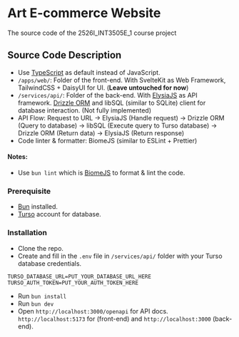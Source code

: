 # Art E-commerce Website
The source code of the 2526I_INT3505E_1 course project

## Source Code Description

- Use [TypeScript](https://www.typescriptlang.org/) as default instead of JavaScript.
- `/apps/web/`: Folder of the front-end. With SvelteKit as Web Framework, TailwindCSS + DaisyUI for UI. (**Leave untouched for now**)
- `/services/api/`: Folder of the back-end. With [ElysiaJS](https://elysiajs.com/) as API framework. [Drizzle ORM](https://orm.drizzle.team/) and libSQL (similar to SQLite) client for database interaction. (Not fully implemented)
- API Flow: Request to URL -> ElysiaJS (Handle request) -> Drizzle ORM (Query to database) -> libSQL (Execute query to Turso database) -> Drizzle ORM (Return data) -> ElysiaJS (Return response)
- Code linter & formatter: BiomeJS (similar to ESLint + Prettier)


#### Notes:
- Use `bun lint` which is [BiomeJS](https://biomejs.dev/) to format & lint the code.

### Prerequisite

- [Bun](https://bun.com/) installed.
- [Turso](https://turso.tech/) account for database.

### Installation

- Clone the repo.
- Create and fill in the `.env` file in `/services/api/` folder with your Turso database credentials.
```
TURSO_DATABASE_URL=PUT_YOUR_DATABASE_URL_HERE
TURSO_AUTH_TOKEN=PUT_YOUR_AUTH_TOKEN_HERE
```

- Run `bun install`
- Run `bun dev`
- Open `http://localhost:3000/openapi` for API docs. `http://localhost:5173` for (front-end) and `http://localhost:3000` (back-end).
